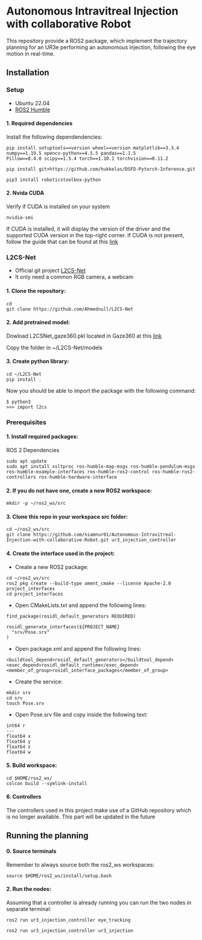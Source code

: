 # Autonomous Intravitreal Injection with collaborative Robot
This repository provide a ROS2 package, which implement the trajectory planning for an UR3e performing an autonomous injection, following the eye motion in real-time.

## Installation

### Setup
- Ubuntu 22.04
- [ROS2 Humble](https://docs.ros.org/en/humble/index.html)

#### 1. Required dependencies
Install the following dependendencies:
```
pip install setuptools==version wheel==version matplotlib==3.3.4 numpy==1.19.5 opencv-python==4.5.5 pandas==1.1.5
Pillow==8.4.0 scipy==1.5.4 torch==1.10.1 torchvision==0.11.2 
```
```
pip install git+https://github.com/hukkelas/DSFD-Pytorch-Inference.git
```
```
pip3 install roboticstoolbox-python
```

#### 2. Nvida CUDA
Verify if CUDA is installed on your system
```
nvidia-smi
```
If CUDA is installed, it will display the version of the driver and the supported CUDA version in the top-right corner.
If CUDA is not present, follow the guide that can be found at this [link](https://developer.nvidia.com/cuda-downloads)

### L2CS-Net
- Official git project [L2CS-Net](https://github.com/Ahmednull/L2CS-Net)
- It only need a common RGB camera, a webcam
#### 1. Clone the repository:
```
cd 
git clone https://github.com/Ahmednull/L2CS-Net
```
#### 2. Add pretrained model:

Dowload L2CSNet_gaze360.pkl located in Gaze360 at this [link](https://drive.google.com/drive/folders/17p6ORr-JQJcw-eYtG2WGNiuS_qVKwdWd?usp=sharing)

Copy the folder in ~/L2CS-Net/models

#### 3. Create python library:
```
cd ~/L2CS-Net
pip install .
```
Now you should be able to import the package with the following command:
```
$ python3
>>> import l2cs
```

### Prerequisites
#### 1. Install required packages:
ROS 2 Dependencies
```
sudo apt update
sudo apt install xsltproc ros-humble-map-msgs ros-humble-pendulum-msgs ros-humble-example-interfaces ros-humble-ros2-control ros-humble-ros2-controllers ros-humble-hardware-interface
```  
#### 2. If you do not have one, create a new ROS2 workspace:
```
mkdir -p ~/ros2_ws/src
```
#### 3. Clone this repo in your workspace src folder:  
```
cd ~/ros2_ws/src
git clone https://github.com/niamnur01/Autonomous-Intravitreal-Injection-with-collaborative-Robot.git ur3_injection_controller
```
#### 4. Create the interface used in the project:  
- Create a new ROS2 package:
```
cd ~/ros2_ws/src
ros2 pkg create --build-type ament_cmake --license Apache-2.0 project_interfaces
cd project_interfaces
```
- Open CMakeLists.txt and append the following lines:
```
find_package(rosidl_default_generators REQUIRED)

rosidl_generate_interfaces(${PROJECT_NAME}
  "srv/Pose.srv"
)
```
- Open package.xml and append the following lines:
```
<buildtool_depend>rosidl_default_generators</buildtool_depend>
<exec_depend>rosidl_default_runtime</exec_depend>
<member_of_group>rosidl_interface_packages</member_of_group>
```
- Create the service:
```
mkdir srv
cd srv
touch Pose.srv
```
- Open Pose.srv file and copy inside the following text:
```
int64 r
---
float64 x
float64 y
float64 z
float64 w
```
#### 5. Build workspace:  
```
cd $HOME/ros2_ws/
colcon build --symlink-install
```
#### 6. Controllers
The controllers used in this project make use of a GitHub repository which is no longer available.
This part will be updated in the future

## Running the planning    
#### 0. Source terminals
Remember to always source both the ros2_ws workspaces:
```
source $HOME/ros2_ws/install/setup.bash
```
#### 2. Run the nodes:
Assuming that a controller is already running you can run the two nodes in separate terminal:
```
ros2 run ur3_injection_controller eye_tracking
```
```
ros2 run ur3_injection_controller ur3_injection
```
